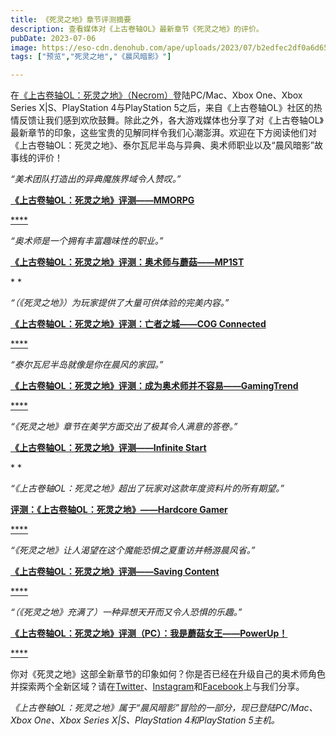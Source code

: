 ```yaml
---
title: 《死灵之地》章节评测摘要
description: 查看媒体对《上古卷轴OL》最新章节《死灵之地》的评价。 
pubDate: 2023-07-06
image: https://eso-cdn.denohub.com/ape/uploads/2023/07/b2edfec2df0a6d6553819cbfbc0ffc05.jpg
tags: ["预览","死灵之地","《晨风暗影》"]

---
```


在[《上古卷轴OL：死灵之地》（Necrom）](/news/post/64219)登陆PC/Mac、Xbox One、Xbox Series X|S、PlayStation
4与PlayStation
5之后，来自《上古卷轴OL》社区的热情反馈让我们感到欢欣鼓舞。除此之外，各大游戏媒体也分享了对《上古卷轴OL》最新章节的印象，这些宝贵的见解同样令我们心潮澎湃。欢迎在下方阅读他们对《上古卷轴OL：死灵之地》、泰尔瓦尼半岛与异典、奥术师职业以及“晨风暗影”故事线的评价！

_“美术团队打造出的异典魔族界域令人赞叹。”_

[**《上古卷轴OL：死灵之地》评测——MMORPG**](https://www.mmorpg.com/reviews/the-elder-scrolls-online-necrom-review-2000128209)

[****](https://www.mmorpg.com/reviews/the-elder-scrolls-online-necrom-review-2000128209)

_“奥术师是一个拥有丰富趣味性的职业。”_

[**《上古卷轴OL：死灵之地》评测：奥术师与蘑菇——MP1ST**](https://mp1st.com/reviews/the-elder-scrolls-online-necrom-review-arcanists-and-mushrooms)

* *

_“（《死灵之地》）为玩家提供了大量可供体验的完美内容。”_

[**《上古卷轴OL：死灵之地》评测：亡者之城——COG Connected**](https://cogconnected.com/review/the-elder-scrolls-online-necrom-review/)

[****](https://cogconnected.com/review/the-elder-scrolls-online-necrom-review/)

_“泰尔瓦尼半岛就像是你在晨风的家园。”_

[**《上古卷轴OL：死灵之地》评测：成为奥术师并不容易——GamingTrend**](https://gamingtrend.com/feature/reviews/the-elder-scrolls-online-necrom-review-it-aint-easy-being-green/)

[****](https://gamingtrend.com/feature/reviews/the-elder-scrolls-online-necrom-review-it-aint-easy-being-green/)

_“《死灵之地》章节在美学方面交出了极其令人满意的答卷。”_

[**《上古卷轴OL：死灵之地》评测——Infinite Start**](https://infinitestart.com/2023/06/the-elder-scrolls-online-necrom-review/)

* *

_“《上古卷轴OL：死灵之地》超出了玩家对这款年度资料片的所有期望。”_

[**评测：《上古卷轴OL：死灵之地》——Hardcore Gamer**](https://hardcoregamer.com/reviews/review-the-elder-scrolls-online-necrom/452452/)

[****](https://hardcoregamer.com/reviews/review-the-elder-scrolls-online-necrom/452452/)

_“《死灵之地》让人渴望在这个魔能恐惧之夏重访并畅游晨风省。”_

[**《上古卷轴OL：死灵之地》评测——Saving Content**](https://www.savingcontent.com/2023/06/21/the-elder-scrolls-online-necrom-review/)

[****](https://www.savingcontent.com/2023/06/21/the-elder-scrolls-online-necrom-review/)

_“（《死灵之地》充满了）一种异想天开而又令人恐惧的乐趣。”_

[**《上古卷轴OL：死灵之地》评测（PC）：我是蘑菇女王——PowerUp！**](https://powerup-gaming.com/2023/06/19/the-elder-scrolls-online-necrom-review-pc-i-am-the-mushroom-queen/)

[****](https://powerup-gaming.com/2023/06/19/the-elder-scrolls-online-necrom-review-pc-i-am-the-mushroom-queen/)

你对《死灵之地》这部全新章节的印象如何？你是否已经在升级自己的奥术师角色并探索两个全新区域？请在[Twitter](https://twitter.com/TESOnline)、[Instagram](https://www.instagram.com/elderscrollsonline/)和[Facebook](https://www.facebook.com/ElderScrollsOnline)上与我们分享。 

_《上古卷轴OL：死灵之地》属于“晨风暗影”冒险的一部分，现已登陆PC/Mac、Xbox One、Xbox Series X|S、PlayStation
4和PlayStation 5主机。_
